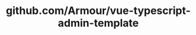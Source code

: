 ---
layout: post
title: github.com/Armour/vue-typescript-admin-template
categories: link
tags: [انگلیسی, گیت‌هاب, برنامه‌نویسی]
---